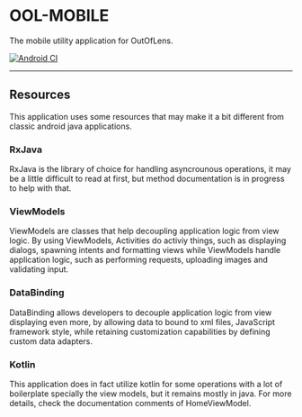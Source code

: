 
# OOL-MOBILE

The mobile utility application for OutOfLens.

[![Android CI](https://github.com/WidestView/OOL-MOBILE/actions/workflows/android-ci.yml/badge.svg?branch=develop)](https://github.com/WidestView/OOL-MOBILE/actions/workflows/android-ci.yml)

---


## Resources
This application uses some resources that may make it a bit different from
classic android java applications.

### RxJava
RxJava is the library of choice for handling asyncrounous operations, it may be a little difficult to read
at first, but method documentation is in progress to help with that.

### ViewModels
ViewModels are classes that help decoupling application logic from view logic. By using ViewModels,
Activities do activiy things, such as displaying dialogs, spawning intents and formatting views while
ViewModels handle application logic, such as performing requests, uploading images and validating input.

### DataBinding
DataBinding allows developers to decouple application logic from view displaying even more,
by allowing data to bound to xml files, JavaScript framework style, while retaining customization
capabilities by defining custom data adapters.

### Kotlin
This application does in fact utilize kotlin for some operations with a lot of boilerplate
specially the view models, but it remains mostly in java. For more details, check the documentation
comments of HomeViewModel.